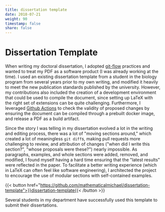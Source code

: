 ```yaml
---
title: dissertation template
date: 2018-07-21
weight: 90
timestamp: false
share: false
---
```


# Dissertation Template

When writing my doctoral dissertation, I adopted [git-flow](https://www.atlassian.com/git/tutorials/comparing-workflows/gitflow-workflow) practices and wanted to treat my PDF as a software product (I was already working at the time).
I used an existing dissertation template from a student in the biology program from several years prior to my own writing, and modified it heavily to meet the new publication standards published by the university.
However, my contributions also included the creation of a development environment that could be used to compile the document, since setting up LaTeX with the right set of extensions can be quite challenging.
Furthermore, I leveraged [Github Actions](https://github.com/features/actions) to check the validity of proposed changes by ensuring the document can be compiled through a prebuilt docker image, and release a PDF as a build artifact.


Since the story I was telling in my dissertation evolved a lot in the writing and editing process, there was a lot of "moving sections around," which created a lot of meaningless `git diff`s, making pull requests more challenging to review, and attribution of changes ("when did I write this section?", "whose proposals were these?") nearly impossible.
As paragraphs, examples, and whole sections were added, removed, and modified, I found myself having a hard time ensuring that the "latest results" were reflected in the paper.
To facilitate a better writing experience (which in LaTeX can often feel like software engineering), I architected the project to encourage the use of modular sections with self-contained examples.

{{< button href="https://github.com/mathematicalmichael/dissertation-template">}}dissertation-template{{< /button >}}

Several students in my department have successfully used this template to submit their dissertations.
